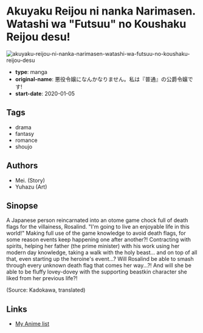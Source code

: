 # Akuyaku Reijou ni nanka Narimasen. Watashi wa "Futsuu" no Koushaku Reijou desu!

![akuyaku-reijou-ni-nanka-narimasen-watashi-wa-futsuu-no-koushaku-reijou-desu](https://cdn.myanimelist.net/images/manga/2/238944.jpg)

-   **type**: manga
-   **original-name**: 悪役令嬢になんかなりません。私は『普通』の公爵令嬢です!
-   **start-date**: 2020-01-05

## Tags

-   drama
-   fantasy
-   romance
-   shoujo

## Authors

-   Mei. (Story)
-   Yuhazu (Art)

## Sinopse

A Japanese person reincarnated into an otome game chock full of death flags for the villainess, Rosalind. "I'm going to live an enjoyable life in this world!" Making full use of the game knowledge to avoid death flags, for some reason events keep happening one after another?! Contracting with spirits, helping her father (the prime minister) with his work using her modern day knowledge, taking a walk with the holy beast... and on top of all that, even starting up the heroine's event...? Will Rosalind be able to smash through every unknown death flag that comes her way...?! And will she be able to be fluffy lovey-dovey with the supporting beastkin character she liked from her previous life?!

(Source: Kadokawa, translated)

## Links

-   [My Anime list](https://myanimelist.net/manga/125863/Akuyaku_Reijou_ni_nanka_Narimasen_Watashi_wa_Futsuu_no_Koushaku_Reijou_desu)
